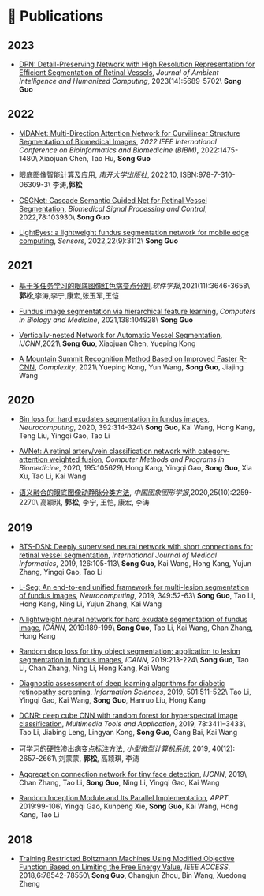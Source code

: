 # 📝 Publications 

## 2023
* [DPN: Detail-Preserving Network with High Resolution Representation for Efficient Segmentation of Retinal Vessels](https://doi.org/10.1007/s12652-021-03422-3), *Journal of Ambient Intelligence and Humanized Computing*, 2023(14):5689-5702\\
**Song Guo**

## 2022
* [MDANet: Multi-Direction Attention Network for Curvilinear Structure Segmentation of Biomedical Images](https://ieeexplore.ieee.org/document/9994996), *2022 IEEE International Conference on Bioinformatics and Biomedicine (BIBM)*, 2022:1475-1480\\
Xiaojuan Chen, Tao Hu, **Song Guo**

* 眼底图像智能计算及应用, *南开大学出版社*, 2022.10, ISBN:978-7-310-06309-3\\
李涛,**郭松**

* [CSGNet: Cascade Semantic Guided Net for Retinal Vessel Segmentation](https://doi.org/10.1016/j.bspc.2022.103930), *Biomedical Signal Processing and Control*, 2022,78:103930\\
**Song Guo**

* [LightEyes: a lightweight fundus segmentation network for mobile edge computing](https://doi.org/10.3390/s22093112), *Sensors*, 2022,22(9):3112\\
**Song Guo**

## 2021
* [基于多任务学习的眼底图像红色病变点分割](https://doi.org/10.13328/j.cnki.jos.006038),*软件学报*,2021(11):3646-3658\\
**郭松**,李涛,李宁,康宏,张玉军,王恺

* [Fundus image segmentation via hierarchical feature learning](https://doi.org/10.1016/j.compbiomed.2021.104928), *Computers in Biology and Medicine*, 2021,138:104928\\
**Song Guo**

* [Vertically-nested Network for Automatic Vessel Segmentation](https://doi.org/10.1109/IJCNN52387.2021.9533943), *IJCNN*,2021\\
**Song Guo**, Xiaojuan Chen, Yueping Kong

* [A Mountain Summit Recognition Method Based on Improved Faster R-CNN](https://doi.org/10.1155/2021/8235108), *Complexity*, 2021\\
Yueping Kong, Yun Wang, **Song Guo**, Jiajing Wang

## 2020
* [Bin loss for hard exudates segmentation in fundus images](https://doi.org/10.1016/j.neucom.2018.10.103), *Neurocomputing*, 2020, 392:314-324\\
**Song Guo**, Kai Wang, Hong Kang, Teng Liu, Yingqi Gao, Tao Li

* [AVNet: A retinal artery/vein classification network with category-attention weighted fusion](https://doi.org/10.1016/j.cmpb.2020.105629), *Computer Methods and Programs in Biomedicine*, 2020, 195:105629\\
Hong Kang, Yingqi Gao, **Song Guo**, Xia Xu, Tao Li, Kai Wang

* [语义融合的眼底图像动静脉分类方法](https://doi.org/10.11834/jig.200187), *中国图象图形学报*,2020,25(10):2259-2270\\
高颖琪, **郭松**, 李宁, 王恺, 康宏, 李涛

## 2019
* [BTS-DSN: Deeply supervised neural network with short connections for retinal vessel segmentation](https://doi.org/10.1016/j.ijmedinf.2019.03.015), *International Journal of Medical Informatics*, 2019, 126:105-113\\
**Song Guo**, Kai Wang, Hong Kang, Yujun Zhang, Yingqi Gao, Tao Li

* [L-Seg: An end-to-end unified framework for multi-lesion segmentation of fundus images](https://doi.org/10.1016/j.neucom.2019.04.019), *Neurocomputing*, 2019, 349:52-63\\
**Song Guo**, Tao Li, Hong Kang, Ning Li, Yujun Zhang, Kai Wang

* [A lightweight neural network for hard exudate segmentation of fundus image](https://doi.org/10.1007/978-3-030-30508-6_16), *ICANN*, 2019:189-199\\
**Song Guo**, Tao Li, Kai Wang, Chan Zhang, Hong Kang

* [Random drop loss for tiny object segmentation: application to lesion segmentation in fundus images](https://doi.org/10.1007/978-3-030-30508-6_18), *ICANN*, 2019:213-224\\
**Song Guo**, Tao Li, Chan Zhang, Ning Li, Hong Kang, Kai Wang

* [Diagnostic assessment of deep learning algorithms for diabetic retinopathy screening](https://doi.org/10.1016/j.ins.2019.06.011), *Information Sciences*, 2019, 501:511-522\\
Tao Li, Yingqi Gao, Kai Wang, **Song Guo**, Hanruo Liu, Hong Kang

* [DCNR: deep cube CNN with random forest for hyperspectral image classification](https://doi.org/10.1007/s11042-018-5986-5), *Multimedia Tools and Application*, 2019, 78:3411–3433\\
Tao Li, Jiabing Leng, Lingyan Kong, **Song Guo**, Gang Bai, Kai Wang

* [可学习的硬性渗出病变点标注方法](http://xwxt.sict.ac.cn/CN/abstract/abstract5227.shtml), *小型微型计算机系统*, 2019, 40(12): 2657-2661\\
刘蒙蒙, **郭松**, 高颖琪, 李涛

* [Aggregation connection network for tiny face detection](https://doi.org/10.1109/IJCNN.2019.8852083), *IJCNN*, 2019\\
Chan Zhang, Tao Li, **Song Guo**, Ning Li, Yingqi Gao, Kai Wang

* [Random Inception Module and Its Parallel Implementation](https://doi.org/10.1007/978-3-030-29611-7_8), *APPT*, 2019:99-106\\
Yingqi Gao, Kunpeng Xie, **Song Guo**, Kai Wang, Hong Kang, Tao Li

## 2018
* [Training Restricted Boltzmann Machines Using Modified Objective Function Based on Limiting the Free Energy Value](https://doi.org/10.1109/ACCESS.2018.2885071), *IEEE ACCESS*, 2018,6:78542-78550\\
**Song Guo**, Changjun Zhou, Bin Wang, Xuedong Zheng 
